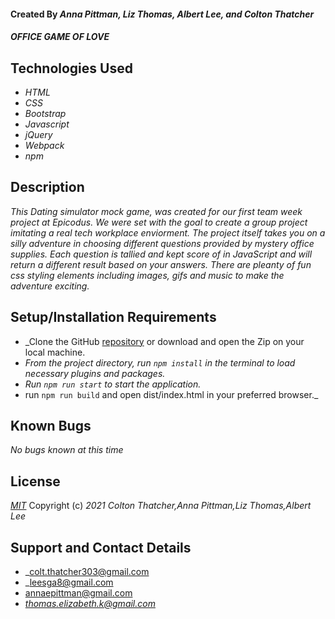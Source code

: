 

#### Created By _**Anna Pittman, Liz Thomas, Albert Lee, and Colton Thatcher**_

#### _OFFICE GAME OF LOVE_

## Technologies Used

* _HTML_
* _CSS_
* _Bootstrap_
* _Javascript_
* _jQuery_
* _Webpack_
* _npm_



## Description

_This Dating simulator mock game, was created for our first team week project at Epicodus. We were set with the goal to create a group project imitating a real tech workplace enviorment. The project itself takes you on a silly adventure in  choosing different questions provided by mystery office supplies. Each question is tallied and kept score of in JavaScript and will return a different result based on your answers. There are pleanty of fun css styling elements including images, gifs and music to make the adventure exciting._

## Setup/Installation Requirements

* _Clone the GitHub [repository]() or download and open the Zip on your local machine.
* _From the project directory, run `npm install` in the terminal to load necessary plugins and packages._
* _Run `npm run start` to start the application._
* run `npm run build` and open dist/index.html in your preferred browser._

## Known Bugs

_No bugs known at this time_

## License

_[MIT](https://opensource.org/licenses/MIT)_
Copyright (c) _2021_ _Colton Thatcher,Anna Pittman,Liz Thomas,Albert Lee_

## Support and Contact Details
* _[colt.thatcher303@gmail.com](colt.thatcher303@gmail.com)
* _[leesga8@gmail.com](leesga8@gmail.com)
* [annaepittman@gmail.com](annaepittman@gmail.com) 
* _[thomas.elizabeth.k@gmail.com](thomas.elizabeth.k@gmail.com)_